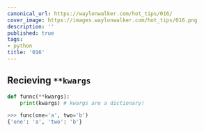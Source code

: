 ```yaml
---
canonical_url: https://waylonwalker.com/hot_tips/016/
cover_image: https://images.waylonwalker.com/hot_tips/016.png
description: ''
published: true
tags:
- python
title: '016'
---
```


## Recieving `**kwargs`

``` python
def funnc(**kwargs):
    print(kwargs) # kwargs are a dictionary!

>>> func(one='a', two='b')
{'one': 'a', 'two': 'b'}
```